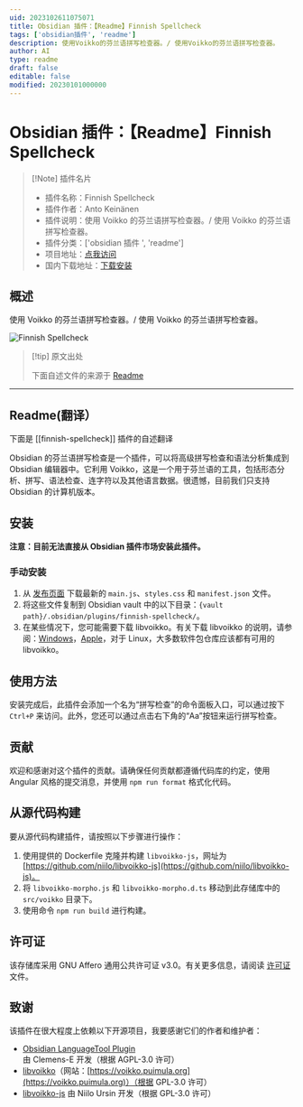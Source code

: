 ```yaml
---
uid: 2023102611075071
title: Obsidian 插件：【Readme】Finnish Spellcheck
tags: ['obsidian插件', 'readme']
description: 使用Voikko的芬兰语拼写检查器。/ 使用Voikko的芬兰语拼写检查器。
author: AI
type: readme
draft: false
editable: false
modified: 20230101000000
---
```


# Obsidian 插件：【Readme】Finnish Spellcheck

> [!Note] 插件名片
> - 插件名称：Finnish Spellcheck
> - 插件作者：Anto Keinänen
> - 插件说明：使用 Voikko 的芬兰语拼写检查器。/ 使用 Voikko 的芬兰语拼写检查器。
> - 插件分类：['obsidian 插件 ', 'readme']
> - 项目地址：[点我访问](https://github.com/antoKeinanen/obsidian-finnish-spellcheck)
> - 国内下载地址：[下载安装](https://pkmer.cn/products/plugin/pluginMarket/?finnish-spellcheck)

## 概述

使用 Voikko 的芬兰语拼写检查器。/ 使用 Voikko 的芬兰语拼写检查器。

![Finnish Spellcheck](https://cdn.pkmer.cn/covers/finnish-spellcheck.png!pkmer)

> [!tip] 原文出处
>
>下面自述文件的来源于 [Readme](https://ghproxy.net/https://raw.githubusercontent.com/antoKeinanen/obsidian-finnish-spellcheck/main/README.md)
>

---

## Readme(翻译）

下面是 [[finnish-spellcheck]] 插件的自述翻译

Obsidian 的芬兰语拼写检查是一个插件，可以将高级拼写检查和语法分析集成到 Obsidian 编辑器中。它利用 Voikko，这是一个用于芬兰语的工具，包括形态分析、拼写、语法检查、连字符以及其他语言数据。很遗憾，目前我们只支持 Obsidian 的计算机版本。

## 安装

**注意：目前无法直接从 Obsidian 插件市场安装此插件。**

### 手动安装

1. 从 [发布页面](https://github.com/antoKeinanen/obsidian-finnish-spellcheck/releases) 下载最新的 `main.js`、`styles.css` 和 `manifest.json` 文件。
2. 将这些文件复制到 Obsidian vault 中的以下目录：`{vault path}/.obsidian/plugins/finnish-spellcheck/`。
3. 在某些情况下，您可能需要下载 libvoikko。有关下载 libvoikko 的说明，请参阅：[Windows](https://www.puimula.org/htp/testing/voikko-sdk/win-crossbuild/)，[Apple](https://formulae.brew.sh/formula/libvoikko)，对于 Linux，大多数软件包仓库应该都有可用的 libvoikko。

## 使用方法

安装完成后，此插件会添加一个名为“拼写检查”的命令面板入口，可以通过按下 `Ctrl+P` 来访问。此外，您还可以通过点击右下角的“Aa”按钮来运行拼写检查。

## 贡献

欢迎和感谢对这个插件的贡献。请确保任何贡献都遵循代码库的约定，使用 Angular 风格的提交消息，并使用 `npm run format` 格式化代码。

## 从源代码构建

要从源代码构建插件，请按照以下步骤进行操作：

1. 使用提供的 Dockerfile 克隆并构建 `libvoikko-js`，网址为 [https://github.com/niilo/libvoikko-js](https://github.com/niilo/libvoikko-js)。
2. 将 `libvoikko-morpho.js` 和 `libvoikko-morpho.d.ts` 移动到此存储库中的 `src/voikko` 目录下。
3. 使用命令 `npm run build` 进行构建。

## 许可证

该存储库采用 GNU Affero 通用公共许可证 v3.0。有关更多信息，请阅读 [许可证](https://github.com/antoKeinanen/obsidian-finnish-spellcheck/blob/main/LICENSE) 文件。

## 致谢

该插件在很大程度上依赖以下开源项目，我要感谢它们的作者和维护者：

- [Obsidian LanguageTool Plugin](https://github.com/Clemens-E/obsidian-languagetool-plugin) 由 Clemens-E 开发（根据 AGPL-3.0 许可）
- [libvoikko](https://github.com/voikko/corevoikko/tree/master/libvoikko)（网站：[https://voikko.puimula.org](https://voikko.puimula.org)）（根据 GPL-3.0 许可）
- [libvoikko-js](https://github.com/niilo/libvoikko-js) 由 Niilo Ursin 开发（根据 GPL-3.0 许可）



